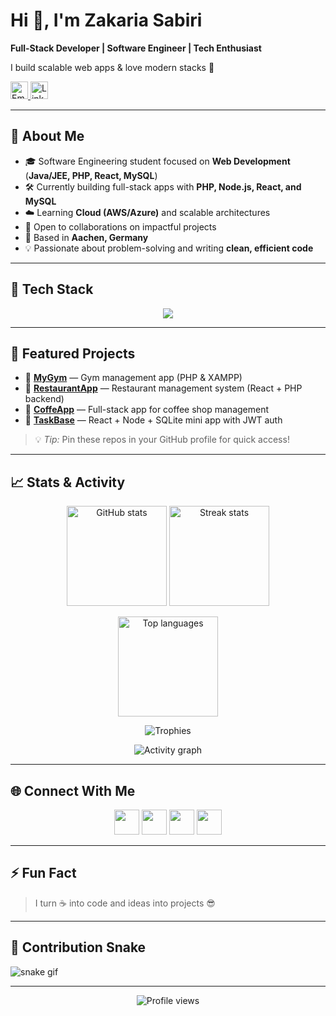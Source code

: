 <!-- 🌟 Zakaria Sabiri - GitHub Profile README -->
  <h1>Hi 👋, I'm Zakaria Sabiri</h1>
  <p><strong>Full-Stack Developer | Software Engineer | Tech Enthusiast</strong></p>
  <p>I build scalable web apps & love modern stacks 🚀</p>

  <p>
    <a href="mailto:zaksab98@gmail.com">
      <img src="https://img.shields.io/badge/Email-zaksab98%40gmail.com-EA4335?style=for-the-badge&logo=gmail&logoColor=FFFFFF" alt="Email" height="28" />
    </a>
    <a href="https://www.linkedin.com/in/zakaria-sabiri-8a97b4364/">
      <img src="https://img.shields.io/badge/LinkedIn-Connect-0A66C2?style=for-the-badge&logo=linkedin&logoColor=FFFFFF" alt="LinkedIn" height="28" />
    </a>
    
  </p>
</div>

---

## 🚀 About Me

- 🎓 Software Engineering student focused on **Web Development** (**Java/JEE, PHP, React, MySQL**)
- 🛠️ Currently building full-stack apps with **PHP, Node.js, React, and MySQL**
- ☁️ Learning **Cloud (AWS/Azure)** and scalable architectures
- 🤝 Open to collaborations on impactful projects
- 📍 Based in **Aachen, Germany**
- 💡 Passionate about problem-solving and writing **clean, efficient code**

---

## 🧰 Tech Stack

<p align="center">
  <img src="https://skillicons.dev/icons?i=html,css,js,ts,react,nodejs,php,java,jee,laravel,mysql,sqlite,docker,git,linux,kotlin" />
</p>

---

## 🌟 Featured Projects

- 🔹 **[MyGym](https://github.com/zaka41a/MyGym)** — Gym management app (PHP & XAMPP)
- 🔹 **[RestaurantApp](https://github.com/zaka41a/RestaurantApp)** — Restaurant management system (React + PHP backend)
- 🔹 **[CoffeApp](https://github.com/zaka41a/CoffeApp)** — Full-stack app for coffee shop management
- 🔹 **[TaskBase](https://github.com/zaka41a/TaskBase)** — React + Node + SQLite mini app with JWT auth

> 💡 *Tip:* Pin these repos in your GitHub profile for quick access!

---

## 📈 Stats & Activity

<p align="center">
  <img height="160em" src="https://github-readme-stats.vercel.app/api?username=zaka41a&show_icons=true&theme=tokyonight&hide_border=true" alt="GitHub stats" />
  <img height="160em" src="https://github-readme-streak-stats.herokuapp.com/?user=zaka41a&theme=tokyonight&hide_border=true" alt="Streak stats" />
</p>

<p align="center">
  <img height="160em" src="https://github-readme-stats.vercel.app/api/top-langs/?username=zaka41a&layout=compact&theme=tokyonight&hide_border=true" alt="Top languages" />
</p>

<p align="center">
  <img src="https://github-profile-trophy.vercel.app/?username=zaka41a&theme=tokyonight&margin-w=10&margin-h=10&no-frame=true" alt="Trophies" />
</p>

<p align="center">
  <img src="https://github-readme-activity-graph.vercel.app/graph?username=zaka41a&theme=react-dark&hide_border=true&area=true" alt="Activity graph" />
</p>

---

## 🌐 Connect With Me

<div align="center">
  <a href="mailto:zaksab98@gmail.com"><img src="https://skillicons.dev/icons?i=gmail" height="40" /></a>
  <a href="https://www.linkedin.com/in/zakaria-sabiri-8a97b4364/"><img src="https://skillicons.dev/icons?i=linkedin" height="40" /></a>
  <a href="https://your-portfolio-link.com"><img src="https://skillicons.dev/icons?i=vercel" height="40" /></a>
  <a href="https://github.com/zaka41a"><img src="https://skillicons.dev/icons?i=github" height="40" /></a>
</div>

---

## ⚡ Fun Fact

> I turn ☕ into code and ideas into projects 😎

---

## 🐍 Contribution Snake

![snake gif](https://github.com/zaka41a/zaka41a/blob/output/github-contribution-grid-snake.svg)

---

<p align="center">
  <img src="https://komarev.com/ghpvc/?username=zaka41a&label=Profile%20views&color=0e75b6&style=flat" alt="Profile views" />
</p>
